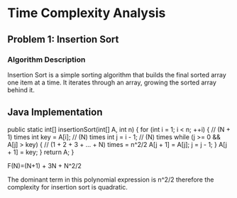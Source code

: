 # Time Complexity Analysis

## Problem 1: Insertion Sort

### Algorithm Description
Insertion Sort is a simple sorting algorithm that builds the final sorted array one item at a time. It iterates through an array, growing the sorted array behind it.


## Java Implementation

public static int[] insertionSort(int[] A, int n) {
    for (int i = 1; i < n; ++i) {          // (N + 1) times
        int key = A[i];                    // (N) times
        int j = i - 1;                     // (N) times
        while (j >= 0 && A[j] > key) {      // (1 + 2 + 3 + ... + N) times = n^2/2
            A[j + 1] = A[j];
            j = j - 1;
        }
        A[j + 1] = key;
    }
    return A;
}

F(N)=(N+1) + 3N + N^2/2 

 The dominant term in this polynomial expression is n^2/2 therefore the complexity for insertion sort is quadratic.
​






